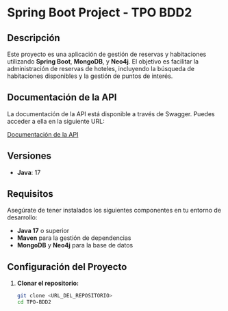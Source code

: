 # Spring Boot Project - TPO BDD2

## Descripción

Este proyecto es una aplicación de gestión de reservas y habitaciones utilizando **Spring Boot**, **MongoDB**, y **Neo4j**. El objetivo es facilitar la administración de reservas de hoteles, incluyendo la búsqueda de habitaciones disponibles y la gestión de puntos de interés.

## Documentación de la API

La documentación de la API está disponible a través de Swagger. Puedes acceder a ella en la siguiente URL:

[Documentación de la API](http://localhost:8080/swagger-ui.html)

## Versiones

- **Java**: 17

## Requisitos

Asegúrate de tener instalados los siguientes componentes en tu entorno de desarrollo:

- **Java 17** o superior
- **Maven** para la gestión de dependencias
- **MongoDB** y **Neo4j** para la base de datos

## Configuración del Proyecto

1. **Clonar el repositorio:**

   ```bash
   git clone <URL_DEL_REPOSITORIO>
   cd TPO-BDD2
